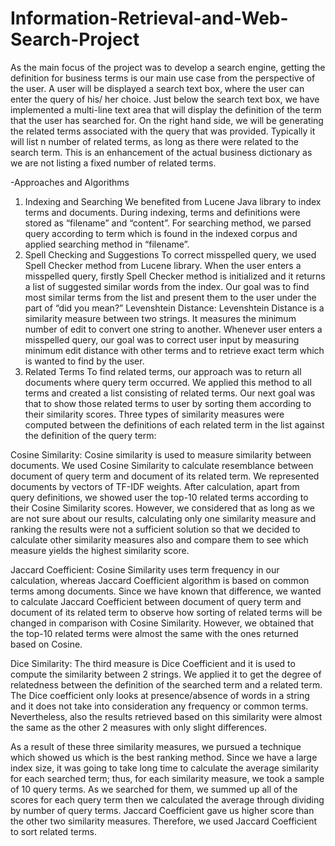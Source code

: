 # Information-Retrieval-and-Web-Search-Project
As the main focus of the project was to develop a search engine, getting the definition for business terms is our main use case from the perspective of the user.
A user will be displayed a search text box, where the user can enter the query of his/ her choice. Just below the search text box, we have implemented a multi-line text area that will display the definition of the term that the user has searched for.
On the right hand side, we will be generating the related terms associated with the query that was provided. Typically it will list n number of related terms, as long as there were related to the search term. This is an enhancement of the actual business dictionary as we are not listing a fixed number of related terms.

-Approaches and Algorithms
  1. Indexing and Searching
  We benefited from Lucene Java library to index terms and documents. During indexing, terms and definitions were stored as “filename” and “content”. For searching method, we parsed query according to term which is found in the indexed corpus and applied searching method in “filename”.
  2. Spell Checking and Suggestions
  To correct misspelled query, we used Spell Checker method from Lucene library. When the user enters a misspelled query, firstly Spell Checker method is initialized and it returns a list of suggested similar words from the index. Our goal was to find most similar terms from the list and present them to the user under the part of “did you mean?”
  Levenshtein Distance:
  Levenshtein Distance is a similarity measure between two strings. It measures the minimum number of edit to convert one string to another. Whenever user enters a misspelled query, our goal was to correct user input by measuring minimum edit distance with other terms and to retrieve exact term which is wanted to find by the user.
  3. Related Terms
  To find related terms, our approach was to return all documents where query term occurred. We applied this method to all terms and created a list consisting of related terms. Our next goal was that to show those related terms to user by sorting them according to their similarity scores. Three types of similarity measures were computed between the definitions of each related term in the list against the definition of the query term:
  
  Cosine Similarity:
  Cosine similarity is used to measure similarity between documents. We used Cosine Similarity to calculate resemblance between document of query term and document of its related term. We represented documents by vectors of TF-IDF weights. After calculation, apart from query definitions, we showed user the top-10 related terms according to their Cosine Similarity scores. However, we considered that
  as long as we are not sure about our results, calculating only one similarity measure and ranking the results were not a sufficient solution so that we decided to calculate other similarity measures also and compare them to see which measure yields the highest similarity score.
  
  Jaccard Coefficient:
  Cosine Similarity uses term frequency in our calculation, whereas Jaccard Coefficient algorithm is based on common terms among documents. Since we have known that difference, we wanted to calculate Jaccard Coefficient between document of query term and document of its related term to observe how sorting of related terms will be changed in comparison with Cosine Similarity. However, we obtained that the top-10 related terms were almost the same with the ones returned based on Cosine.
  
  Dice Similarity:
  The third measure is Dice Coefficient and it is used to compute the similarity between 2 strings. We applied it to get the degree of relatedness between the definition of the searched term and a related term. The Dice coefficient only looks at presence/absence of words in a string and it does not take into consideration any frequency or common terms. Nevertheless, also the results retrieved based on this similarity were almost the same as the other 2 measures with only slight differences.
  
As a result of these three similarity measures, we pursued a technique which showed us which is the best ranking method. Since we have a large index size, it was going to take long time to calculate the average similarity for each searched term; thus, for each similarity measure, we took a sample of 10 query terms. As we searched for them, we summed up all of the scores for each query term then we calculated the average through dividing by number of query terms. Jaccard Coefficient gave us higher score than the other two similarity measures. Therefore, we used Jaccard Coefficient to sort related terms.

  
